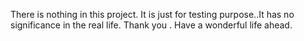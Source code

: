 There is nothing in this project. It is just for testing purpose..It has no significance in the real life. Thank you . Have a wonderful life ahead.
